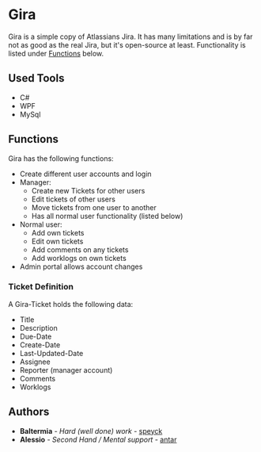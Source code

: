 # Gira

Gira is a simple copy of Atlassians Jira. It has many limitations and is by far not as good as the real Jira, but it's open-source at least. Functionality is listed under [Functions](#Functions) below.

## Used Tools

- C#
- WPF
- MySql

## Functions

Gira has the following functions:

- Create different user accounts and login
- Manager:
  - Create new Tickets for other users
  - Edit tickets of other users
  - Move tickets from one user to another
  - Has all normal user functionality (listed below)
- Normal user:
  - Add own tickets
  - Edit own tickets
  - Add comments on any tickets
  - Add worklogs on own tickets
- Admin portal allows account changes

### Ticket Definition

A Gira-Ticket holds the following data:
- Title
- Description
- Due-Date
- Create-Date
- Last-Updated-Date
- Assignee
- Reporter (manager account)
- Comments
- Worklogs

## Authors

* **Baltermia** - *Hard (well done) work* - [speyck](https://github.com/speyck)
* **Alessio** - *Second Hand / Mental support* - [antar](https://github.com/antar)
